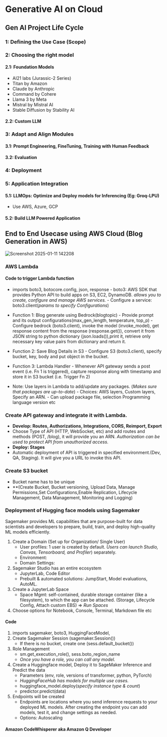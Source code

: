 # Generative AI on Cloud

## Gen AI Project Life Cycle
### 1: Defining the Use Case (Scope)
### 2: Choosing the right model 
#### 2.1: Foundation Models 
- AI21 labs (Jurassic-2 Series)
- Titan by Amazon
- Claude by Anthropic
- Command by Cohere
- Llama 3 by Meta
- Mistral by Mistral AI
- Stable Diffusion by Stability AI
#### 2.2: Custom LLM
### 3: Adapt and Align Modules 
#### 3.1: Prompt Engineering, FineTuning, Training with Human Feedback
#### 3.2: Evaluation
### 4: Deployment
### 5: Application Integration
#### 5.1: LLMOps: Optimize and Deploy models for Inferencing (Eg: Groq-LPU)
- Use AWS, Azure, GCP
#### 5.2: Build LLM Powered Application

## End to End Usecase using AWS Cloud (Blog Generation in AWS)
![Screenshot 2025-01-11 142208](https://github.com/user-attachments/assets/bf3426e4-2075-4f5d-a5cf-04ee26caddbc)
### AWS Lambda 
#### Code to trigger Lambda function 
- imports boto3, botocore.config, json, response
      - boto3: AWS SDK that provides Python API to build apps on S3, EC2, DynamoDB. *allows you to create, configure and manage AWS services.*
          - Configure a service: boto3.client(*params to specify Configurations*)
- Function 1: Blog generate using Bedrock(blogtopic)
      - Provide prompt and its output configurations(max_gen_length, temperature, top_p)
      - Configure bedrock (boto3.client), invoke the model (invoke_model), get response content from the response (response.get()), convert it from JSON string to python dictionary (json.loads()),print it, retrieve only necessary key value pairs from dictionary and return it.
- Function 2: Save Blog Details in S3
      - Configure S3 (boto3.client), specify bucket, key, body and put object in the bucket.
- Function 3: Lambda Handler
      - Whenever API gateway sends a post event (i.e. Fn 1 is triggered), capture response along with timestamp and store it in S3 bucket (i.e. Trigger Fn 2)
  
- Note: Use layers in Lambda to add/update any packages. (*Makes sure that packages are up-to-date*)
      - Choices: AWS layers, Custom layers, Specify an ARN.
      - Can upload package file, selection Programming language version etc

### Create API gateway and integrate it with Lambda. 
- **Develop: Routes, Authorizations, Integrations, CORS, Reimport, Export**
- Choose Type of API (HTTP, WebSocket, etc) and add routes and methods (POST, /blog), it will provide you an ARN. *Authorization can be used to protect API from unauthorized access.*
- **Deploy: Stages**
- Automatic deployment of API is triggered in specified environment.(Dev, QA, Staging). It will give you a URL to invoke this API.

### Create S3 bucket
- Bucket name has to be unique
- **(Create Bucket, Bucket versioning, Upload Data, Manage Permissions,Set Configurations,Enable Replication, Lifecycle Management, Data Management, Monitoring and Logging)

### Deployment of Hugging face models using Sagemaker
Sagemaker provides ML capabilities that are purpose-built for data scientists and developers to prepare, build, train, and deploy high-quality ML models efficiently.
1. Create a Domain (Set up for Organization/ Single User)
    - User profiles: 1 user is created by default. *Users can launch Studio, Canvas, Tensorboard, and Profiler*) separately.
    - Environment: 
    - Domain Settings:
2. Sagemaker Studio has an entire ecosystem
    - JupyterLab, Code Editor
    - Prebuilt & automated solutions:  JumpStart, Model evaluations, AutoML.
3. Create a JupyterLab Space
   - Space Mgmt: self-contained, durable storage container (like a filesystem), to which the app can be attached. (Storage, Lifecycle Config, Attach custom EBS) => *Run Spaces*
4. Choose options for Notebook, Console, Terminal, Markdown file etc

#### Code
1. imports sagemaker, boto3, HuggingFaceModel,
2. Create Sagemaker Session (sagemaker.Session())
      - If there is no bucket, create one (sess.default_bucket())
3. Role Management 
      - sm.get_execution_role(), sess.boto_region_name
      - *Once you have a role, you can call any model.*
4. Create a Huggingface model, Deploy it to SageMaker Inference and Predict the data
      - Parameters (env, role, versions of transformer, python, PyTorch)
      - *HuggingFaceHub has models for multiple use cases.*
      - huggingface_model.deploy(*specify instance type & count*)
      - predictor.predict(data)
5. Endpoints will be created
   - Endpoints are locations where you send inference requests to your deployed ML models. After creating the endpoint you can add models, test it, and change settings as needed.
   - Options: Autoscaling
  
#### Amazon CodeWhisperer aka Amazon Q Developer
   
   
   

  

